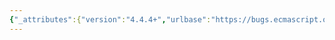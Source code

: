 ```yaml
---
{"_attributes":{"version":"4.4.4+","urlbase":"https://bugs.ecmascript.org/","maintainer":"dherman@mozilla.com"},"bug":{"bug_id":4416,"creation_ts":"2015-06-29 13:17:00 -0700","short_desc":"Reflect.construct should compare with undefined","delta_ts":"2015-07-10 08:34:20 -0700","product":"Draft for 7th Edition","component":"Bugs from ES6","version":"unspecified","rep_platform":"All","op_sys":"All","bug_status":"CONFIRMED","priority":"Normal","bug_severity":"normal","everconfirmed":true,"reporter":{"uid":"arv","name":"Erik Arvidsson"},"assigned_to":{"uid":"allen","name":"Allen Wirfs-Brock"},"cc":["caitpotter88","erik.arvidsson"],"long_desc":[{"commentid":14531,"comment_count":0,"who":{"uid":"arv","name":"Erik Arvidsson"},"bug_when":"2015-06-29 13:17:00 -0700","thetext":"http://www.ecma-international.org/ecma-262/6.0/#sec-reflect.construct\n\n2. If newTarget is not present, let newTarget be target.\n\nThis should compare with undefined instead. This observable by doing:\n\nReflect.construct(func, [], undefined)"}]}}
---
```

